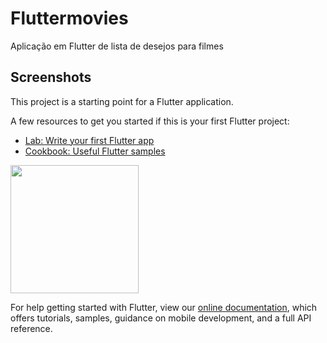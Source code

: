 # Fluttermovies

Aplicação em Flutter de lista de desejos para filmes
## Screenshots



This project is a starting point for a Flutter application.

A few resources to get you started if this is your first Flutter project:

- [Lab: Write your first Flutter app](https://flutter.dev/docs/get-started/codelab)
- [Cookbook: Useful Flutter samples](https://flutter.dev/docs/cookbook)

<img src="Screenshot_20201218-043736_fluttermovie.png" width="205"> 

For help getting started with Flutter, view our
[online documentation](https://flutter.dev/docs), which offers tutorials,
samples, guidance on mobile development, and a full API reference.
